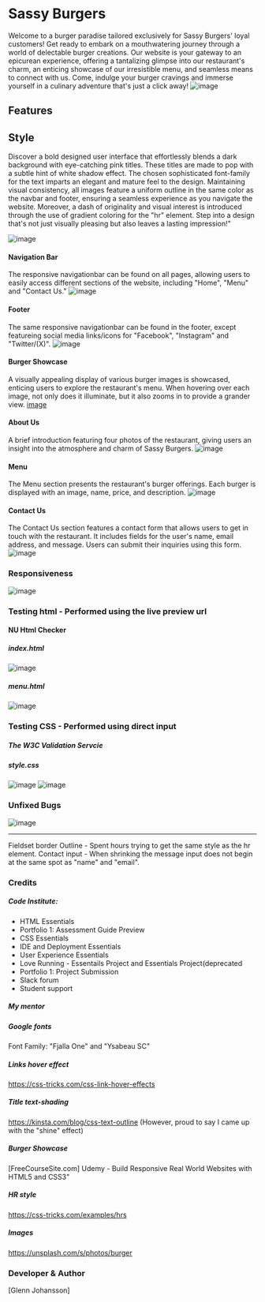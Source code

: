 # Sassy Burgers
Welcome to a burger paradise tailored exclusively for Sassy Burgers' loyal customers! Get ready to embark on a mouthwatering journey through a world of delectable burger creations. Our website is your gateway to an epicurean experience, offering a tantalizing glimpse into our restaurant's charm, an enticing showcase of our irresistible menu, and seamless means to connect with us. Come, indulge your burger cravings and immerse yourself in a culinary adventure that's just a click away!
![image](https://github.com/GlennJohansson85/p1-sassy_burgers/assets/139962883/eeda0f3c-3536-43c3-ae13-dfa67ecb4514)

## Features
<h2>Style</h2>
Discover a bold designed user interface that effortlessly blends a dark background with eye-catching pink titles. These titles are made to pop with a subtle hint of white shadow effect.
The chosen sophisticated font-family for the text imparts an elegant and mature feel to the design.
Maintaining visual consistency, all images feature a uniform outline in the same color as the navbar and footer, ensuring a seamless experience as you navigate the website. Moreover, a dash of originality and visual interest is introduced through the use of gradient coloring for the "hr" element. Step into a design that's not just visually pleasing but also leaves a lasting impression!"

![image](https://github.com/GlennJohansson85/p1-sassy_burgers/assets/139962883/eff10387-26db-4122-bdda-d26f6d418b8c)














#### Navigation Bar
The responsive navigationbar can be found on all pages, allowing users to easily access different sections of the website, including "Home", "Menu" and "Contact Us."
![image](https://github.com/GlennJohansson85/p1-sassy_burgers/assets/139962883/0532de7e-6263-4b9c-9a42-5726b2f3d494)

#### Footer
The same responsive navigationbar can be found in the footer, except featureing social media links/icons for "Facebook", "Instagram" and "Twitter/(X)". 
![image](https://github.com/GlennJohansson85/p1-sassy_burgers/assets/139962883/735dd8ec-af74-4042-b7ce-544603413177)

#### Burger Showcase
A visually appealing display of various burger images is showcased, enticing users to explore the restaurant's menu. When hovering over each image, not only does it illuminate, but it also zooms in to provide a grander view. 
[image](https://github.com/GlennJohansson85/p1-sassy_burgers/assets/139962883/6bdeee41-673a-4986-b503-8c1ceaae5b6d)

#### About Us 
A brief introduction featuring four photos of the restaurant, giving users an insight into the atmosphere and charm of Sassy Burgers.
![image](https://github.com/GlennJohansson85/p1-sassy_burgers/assets/139962883/bf0b7aeb-7c46-4693-876a-13440edd8a6c)

#### Menu
The Menu section presents the restaurant's burger offerings. Each burger is displayed with an image, name, price, and description.
![image](https://github.com/GlennJohansson85/p1-sassy_burgers/assets/139962883/2f1e0717-7802-45ee-8056-7484e1b8409f)

#### Contact Us
The Contact Us section features a contact form that allows users to get in touch with the restaurant. It includes fields for the user's name, email address, and message. Users can submit their inquiries using this form.
![image](https://github.com/GlennJohansson85/p1-sassy_burgers/assets/139962883/f157a047-3bea-4583-9b7d-c7ece55c27ff)

### Responsiveness
![image](https://github.com/GlennJohansson85/p1-sassy_burgers/assets/139962883/fbf60621-c34e-447c-b25c-80c4250f32ab)


### Testing html - Performed using the live preview url
#### NU Html Checker
##### index.html
![image](https://github.com/GlennJohansson85/p1-sassy_burgers/assets/139962883/78ce34da-3f80-458f-96d2-a4f669a9ee27)
##### menu.html
![image](https://github.com/GlennJohansson85/p1-sassy_burgers/assets/139962883/55223a0b-64bc-4551-a1af-0040a7ed68f2)


### Testing CSS - Performed using direct input
##### The W3C Validation Servcie
##### style.css
![image](https://github.com/GlennJohansson85/p1-sassy_burgers/assets/139962883/782d3bf9-f44c-4149-90be-fd04e3838f68)
![image](https://github.com/GlennJohansson85/p1-sassy_burgers/assets/139962883/6e2ddca1-824b-4fc5-b850-06ac180a7b8e)

### Unfixed Bugs
![image](https://github.com/GlennJohansson85/p1-sassy_burgers/assets/139962883/4c1f282c-64a1-4fbd-aa98-c800e52b4042)
<hr>
Fieldset border Outline - Spent hours trying to get the same style as the hr element.
Contact input - When shrinking the message input does not begin at the same spot as "name" and "email".

### Credits
##### Code Institute: 
 - HTML Essentials
 - Portfolio 1: Assessment Guide Preview
 - CSS Essentials
 - IDE and Deployment Essentials
 - User Experience Essentials
 - Love Running - Essentails Project and Essentials Project(deprecated
 - Portfolio 1: Project Submission
 - Slack forum
 - Student support
##### My mentor
##### Google fonts
Font Family: "Fjalla One" and "Ysabeau SC"
##### Links hover effect
https://css-tricks.com/css-link-hover-effects
##### Title text-shading
https://kinsta.com/blog/css-text-outline (However, proud to say I came up with the "shine" effect)
##### Burger Showcase
[FreeCourseSite.com] Udemy - Build Responsive Real World Websites with HTML5 and CSS3"
##### HR style
https://css-tricks.com/examples/hrs
##### Images
https://unsplash.com/s/photos/burger

### Developer & Author
[Glenn Johansson]
